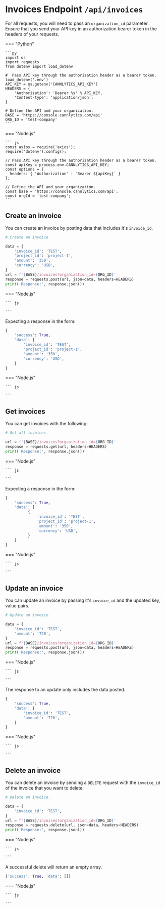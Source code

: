 # Invoices Endpoint `/api/invoices`

For all requests, you will need to pass an `organization_id` parameter. Ensure that you send your API key in an authorization bearer token in the headers of your requests.

=== "Python"

    ```py
    import os
    import requests
    from dotenv import load_dotenv

    #  Pass API key through the authorization header as a bearer token.
    load_dotenv('.env')
    API_KEY = os.getenv('CANNLYTICS_API_KEY')
    HEADERS = {
        'Authorization': 'Bearer %s' % API_KEY,
        'Content-type': 'application/json',
    }

    # Define the API and your organization.
    BASE = 'https://console.cannlytics.com/api'
    ORG_ID = 'test-company'
    ```

=== "Node.js"

    ``` js
    const axios = require('axios');
    require('dotenv').config();

    // Pass API key through the authorization header as a bearer token.
    const apiKey = process.env.CANNLYTICS_API_KEY;
    const options = {
      headers: { 'Authorization' : `Bearer ${apiKey}` }
    };

    // Define the API and your organization.
    const base = 'https://console.cannlytics.com/api';
    const orgId = 'test-company';
    ```

## Create an invoice

You can create an invoice by posting data that includes it's `invoice_id`.

```py
# Create an invoice

data = {
    'invoice_id': 'TEST',
    'project_id': 'project-1',
    'amount': '350',
    'currency': 'USD',
}
url = f'{BASE}/invoices?organization_id={ORG_ID}'
response = requests.post(url, json=data, headers=HEADERS)
print('Response:', response.json())
```

=== "Node.js"

    ``` js

    ```

Expecting a response in the form:

```py
{
    'success': True,
    'data': {
        'invoice_id': 'TEST',
        'project_id': 'project-1',
        'amount': '350',
        'currency': 'USD',
    }
}
```

=== "Node.js"

    ``` js

    ```

## Get invoices

You can get invoices with the following:

```py
# Get all invoices

url = f'{BASE}/invoices?organization_id={ORG_ID}'
response = requests.get(url, headers=HEADERS)
print('Response:', response.json())
```

=== "Node.js"

    ``` js

    ```

Expecting a response in the form:

```py
{
    'success': True,
    'data': [
          {
              'invoice_id': 'TEST',
              'project_id': 'project-1',
              'amount': '350',
              'currency': 'USD',
          }
    ]
}
```

=== "Node.js"

    ``` js

    ```

## Update an invoice

You can update an invoice by passing it's `invoice_id` and the updated key, value pairs.

```py
# Update an invoice.

data = {
    'invoice_id': 'TEST',
    'amount': '720',
}
url = f'{BASE}/invoices?organization_id={ORG_ID}'
response = requests.post(url, json=data, headers=HEADERS)
print('Response:', response.json())
```

=== "Node.js"

    ``` js

    ```

The response to an update only includes the data posted.

```py
{
    'success': True,
    'data': {
        'invoice_id': 'TEST',
        'amount': '720',
    }
}
```

=== "Node.js"

    ``` js

    ```

## Delete an invoice

You can delete an invoice by sending a `DELETE` request with the `invoice_id` of the invoice that you want to delete.

```py
# Delete an invoice.

data = {
    'invoice_id': 'TEST',
}
url = f'{BASE}/invoices?organization_id={ORG_ID}'
response = requests.delete(url, json=data, headers=HEADERS)
print('Response:', response.json())
```

=== "Node.js"

    ``` js

    ```

A successful delete will return an empty array.

```py
{'success': True, 'data': []}
```

=== "Node.js"

    ``` js

    ```

